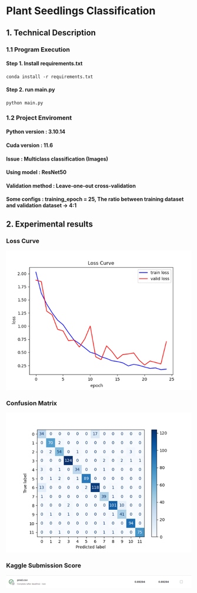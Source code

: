 # Plant Seedlings Classification

## 1. Technical Description
### 1.1 Program Execution
#### **Step 1.** Install requirements.txt
```
conda install -r requirements.txt
```
#### **Step 2.** run main.py
```
python main.py
```
### 1.2 Project Enviroment
#### Python version : 3.10.14
#### Cuda version : 11.6
#### Issue : Multiclass classification (Images)
#### Using model : ResNet50
#### Validation method : Leave-one-out cross-validation
#### Some configs : training_epoch = 25, The ratio between training dataset and validation dataset -> 4:1

## 2. Experimental results
### Loss Curve
![image](https://github.com/zan8161/Plant_Seedlings_Classification/blob/main/result/loss.png)
### Confusion Matrix
![image](https://github.com/zan8161/Plant_Seedlings_Classification/blob/main/result/confusion_matrix.png)
### Kaggle Submission Score
![image](https://github.com/zan8161/Plant_Seedlings_Classification/blob/main/result/kaggle_score.png)
